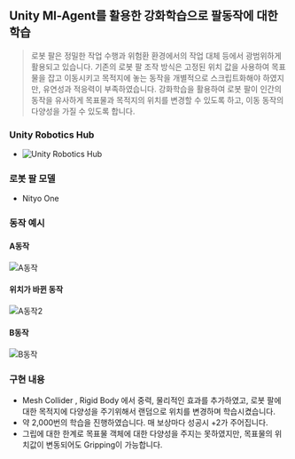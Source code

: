 ## Unity Ml-Agent를 활용한 강화학습으로 팔동작에 대한 학습
> 로봇 팔은 정밀한 작업 수행과 위험환 환경에서의 작업 대체 등에서 광범위하게 활용되고 있습니다. 기존의 로봇 팔 조작 방식은 고정된 위치 값을 사용하여 목표물을 잡고 이동시키고 목적지에 놓는 동작을 개별적으로 스크립트화해야 하였지만, 유연성과 적응력이 부족하였습니다. 강화학습을 활용하여 로봇 팔이 인간의 동작을 유사하게 목표물과 목적지의 위치를 변경할 수 있도록 하고, 이동 동작의 다양성을 가질 수 있도록 합니다.

### Unity Robotics Hub
* ![Unity Robotics Hub](https://github.com/Unity-Technologies/Unity-Robotics-Hub)

### 로봇 팔 모델
* Nityo One


### 동작 예시


#### A동작
![A동작](https://github.com/amazon7737/Reinforcement-Learning-Robot-Arm-Movements/blob/main/A%EB%8F%99%EC%9E%911.gif)

#### 위치가 바뀐 동작
![A동작2](https://github.com/amazon7737/Reinforcement-Learning-Robot-Arm-Movements/blob/main/A%EB%8F%99%EC%9E%912.gif)

#### B동작
![B동작](https://github.com/amazon7737/Reinforcement-Learning-Robot-Arm-Movements/blob/main/B%EB%8F%99%EC%9E%91.gif)

### 구현 내용
* Mesh Collider , Rigid Body 에서 중력, 물리적인 효과를 추가하였고, 로봇 팔에 대한 목적지에 다양성을 주기위해서 랜덤으로 위치를 변경하며 학습시켰습니다.
* 약 2,000번의 학습을 진행하였습니다. 매 보상마다 성공시 +2가 주어집니다.
* 그립에 대한 한계로 목표물 객체에 대한 다양성을 주지는 못하였지만, 목표물의 위치값이 변동되어도 Gripping이 가능합니다.
